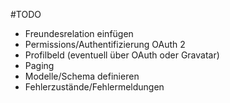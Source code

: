 #TODO

 - Freundesrelation einfügen
 - Permissions/Authentifizierung OAuth 2
 - Profilbeld (eventuell über OAuth oder Gravatar)
 - Paging
 - Modelle/Schema definieren
 - Fehlerzustände/Fehlermeldungen
